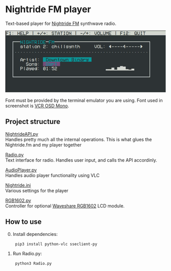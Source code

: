 # Nightride FM player
Text-based player for [Nightride FM](https://nightride.fm/) synthwave radio.

![](./images/player.gif)

Font must be provided by the terminal emulator you are using. Font used in screenshot is [VCR OSD Mono](https://www.dafont.com/vcr-osd-mono.font).

## Project structure

[NightrideAPI.py](./NightrideAPI.py)  
Handles pretty much all the internal operations. This is what glues the Nightride.fm and my player together


[Radio.py](./Radio.py)  
Text interface for radio. Handles user input, and calls the API accordinly.


[AudioPlayer.py](./AudioPlayer.py)  
Handles audio player functionality using VLC


[Nightride.ini](./Nightride.ini)  
Various settings for the player

[RGB1602.py](./RGB1602.py)  
Controller for optional [Waveshare RGB1602](https://www.waveshare.com/wiki/LCD1602_RGB_Module) LCD module.

## How to use

0. Install dependencies:

        pip3 install python-vlc sseclient-py

1. Run Radio.py:

        python3 Radio.py
